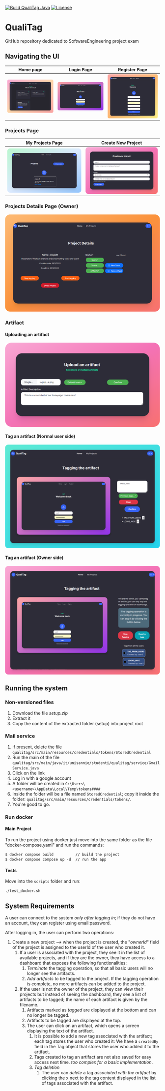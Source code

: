 [![Build QualiTag Java](https://github.com/follen99/QualiTag/actions/workflows/java.yml/badge.svg?branch=main&event=push)](https://github.com/follen99/QualiTag/actions/workflows/java.yml)
[![License](https://img.shields.io/github/license/follen99/QualiTag)](https://github.com/follen99/QualiTag/blob/main/LICENSE)

# QualiTag
GitHub repository dedicated to SoftwareEngineering project exam

## Navigating the UI

| Home page                          | Login Page                           | Register Page                              |
| ---------------------------------- | ------------------------------------ | ------------------------------------------ |
| ![homepage](./assets/homepage.png) | ![loginpage](./assets/loginpage.png) | ![registerpage](./assets/registerpage.png) |

### Projects Page

| My Projects Page                       | Create New Project                     |
| -------------------------------------- | -------------------------------------- |
| ![myprojects](./assets/myprojects.png) | ![newproject](./assets/newproject.png) |

### Projects Details Page (Owner)

![projectsdetails](./assets/projectsdetails.png)

### Artifact

#### Uploading an artifact

![uploadartifact](./assets/uploadartifact.png)

#### Tag an artifact (Normal user side)

<img src="./assets/tagginguser.png" alt="tagginguser" style="zoom:67%;" />

#### Tag an artifact (Owner side)

<img src="./assets/taggingowner.png" alt="taggingowner" style="zoom: 67%;" />

## Running the system

### Non-versioned files

1. Download the file *setup.zip*
2. Extract it
3. Copy the content of the extracted folder (setup)  into project root

### Mail service

1. If present, delete the file `qualitag/src/main/resources/credentials/tokens/StoredCredential`
2. Run the main of the file `qualitag/src/main/java/it/unisannio/studenti/qualitag/service/GmailService.java`
3. Click on the link
4. Log in with a google account
5. A folder will be created in `C:\Users\<username>\AppData\Local\Temp\tokens####`
6. Inside the folder will be a file named `StoredCredential`; copy it inside the folder: `qualitag/src/main/resources/credentials/tokens/`.
7. You're good to go.

### Run docker

#### Main Project

To run the project using docker just move into the same folder as the file "docker-compose.yaml" and run the commands:

```pseudocode
$ docker compose build 			// build the project
$ docker compose compose up -d	// run the app
```

#### Tests

Move into the `scripts` folder and run:

```shell
./test_docker.sh
```



## System Requirements
A user can connect to the system *only after logging in*; if they do not have an account, they can register using email:password.

After logging in, the user can perform two operations:

1. Create a new project --> when the project is created, the "*ownerId*" field of the project is assigned to the userId of the user who created it.
    1. If a user is associated with the project, they see it in the list of available projects, and if they are the owner, they have access to a dashboard that exposes the following functionalities:
        1. *Terminate* the tagging operation, so that all basic users will no longer see the artifacts.
        2. *Add artifacts* to be tagged to the project. If the tagging operation is complete, no more artifacts can be added to the project.
    2. If the user is not the owner of the project, they can view their projects but instead of seeing the dashboard, they see a list of artifacts to be tagged; the name of each artifact is given by the filename.
        1. Artifacts marked as *tagged* are displayed at the bottom and can no longer be tagged.
        2. Artifacts to be tagged are displayed at the top.
        3. The user can click on an artifact, which opens a screen displaying the text of the artifact.
            1. It is possible to add a new tag associated with the artifact; each tag stores the user who created it: We have a `createdBy` field in the Tag object that stores the user who added it to the artifact.
            2. Tags created to tag an artifact are not also saved for easy access next time. *too complex for a basic implementation*.
            3. *Tag deletion*
                1. The user can *delete* a tag *associated with the artifact* by clicking the x next to the tag content displayed in the list of tags associated with the artifact.